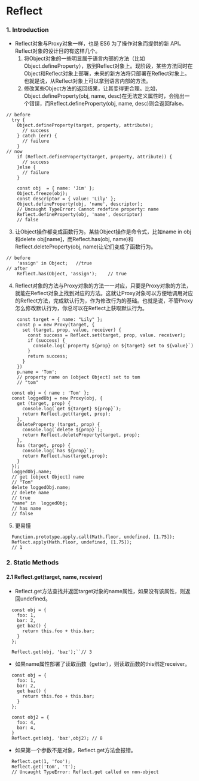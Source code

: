 # Reflect
### 1. Introduction
* Reflect对象与Proxy对象一样，也是 ES6 为了操作对象而提供的新 API。Reflect对象的设计目的有这样几个。
  1. 将Object对象的一些明显属于语言内部的方法（比如Object.defineProperty），放到Reflect对象上。现阶段，某些方法同时在Object和Reflect对象上部署，未来的新方法将只部署在Reflect对象上。也就是说，从Reflect对象上可以拿到语言内部的方法。
  2. 修改某些Object方法的返回结果，让其变得更合理。比如，Object.defineProperty(obj, name, desc)在无法定义属性时，会抛出一个错误，而Reflect.defineProperty(obj, name, desc)则会返回false。
```
// before
  try {
    Object.defineProperty(target, property, attribute);
      // success
    } catch (err) {
      // failure
    }
// now
    if (Reflect.defineProperty(target, property, attribute)) {
      // success
    }else {
      // failure
    }

    const obj  = { name: 'Jim' };
    Object.freeze(obj);
    const descriptor = { value: 'Lily' };
    Object.defineProperty(obj, 'name', descriptor); 
    // Uncaught TypeError: Cannot redefine property: name
    Reflect.defineProperty(obj, 'name', descriptor)
    // false
```
  3. 让Object操作都变成函数行为。某些Object操作是命令式，比如name in obj和delete obj[name]，而Reflect.has(obj, name)和Reflect.deleteProperty(obj, name)让它们变成了函数行为。
```
// before
    'assign' in Object;   //true
// after
    Reflect.has(Object, 'assign');    // true
```
  4. Reflect对象的方法与Proxy对象的方法一一对应，只要是Proxy对象的方法，就能在Reflect对象上找到对应的方法。这就让Proxy对象可以方便地调用对应的Reflect方法，完成默认行为，作为修改行为的基础。也就是说，不管Proxy怎么修改默认行为，你总可以在Reflect上获取默认行为。
```
    const target = { name: "Lily" };
    const p = new Proxy(target, {
      set (target, prop, value, receiver) {
        const success = Reflect.set(target, prop, value. receiver);
        if (success) {
          console.log(`property ${prop} on ${target} set to ${value}`)
        }
        return success;
      }
    })
    p.name = 'Tom';
    // property name on [object Object] set to tom
    // "tom"
```

```
  const obj = { name : 'Tom' };
  const loggedObj = new Proxy(obj, {
    get (target, prop) {
      console.log(`get ${target} ${prop}`);
      return Reflect.get(target, prop);
    },
    deleteProperty (target, prop) {
      console.log(`delete ${prop}`);
      return Reflect.deleteProperty(target, prop);
    },
    has (target, prop) {
      console.log(`has ${prop}`);
      return Reflect.has(target,prop);
    }
  });
  loggedObj.name; 
  // get [object Object] name
  // "Tom"
  delete loggedObj.name;
  // delete name
  // true
  "name" in  loggedObj;
  // has name
  // false
```
  5. 更易懂
```
  Function.prototype.apply.call(Math.floor, undefined, [1.75]);
  Reflect.apply(Math.floor, undefined, [1.75]);
  // 1
```

### 2. Static Methods
#### 2.1 Reflect.get(target, name, receiver)
* Reflect.get方法查找并返回target对象的name属性，如果没有该属性，则返回undefined。
```
  const obj = {
    foo: 1,
    bar: 2,
    get baz() {
      return this.foo + this.bar;
    }
  };

  Reflect.get(obj, 'baz');``// 3
```
* 如果name属性部署了读取函数（getter），则读取函数的this绑定receiver。
```
  const obj = {
    foo: 1,
    bar: 2,
    get baz() {
      return this.foo + this.bar;
    }
  };

  const obj2 = {
    foo: 4,
    bar: 4,
  }
  Reflect.get(obj, 'baz',obj2); // 8
```

* 如果第一个参数不是对象，Reflect.get方法会报错。
```
  Reflect.get(1, 'foo');
  Reflect.get('tom', 't');
  // Uncaught TypeError: Reflect.get called on non-object
```